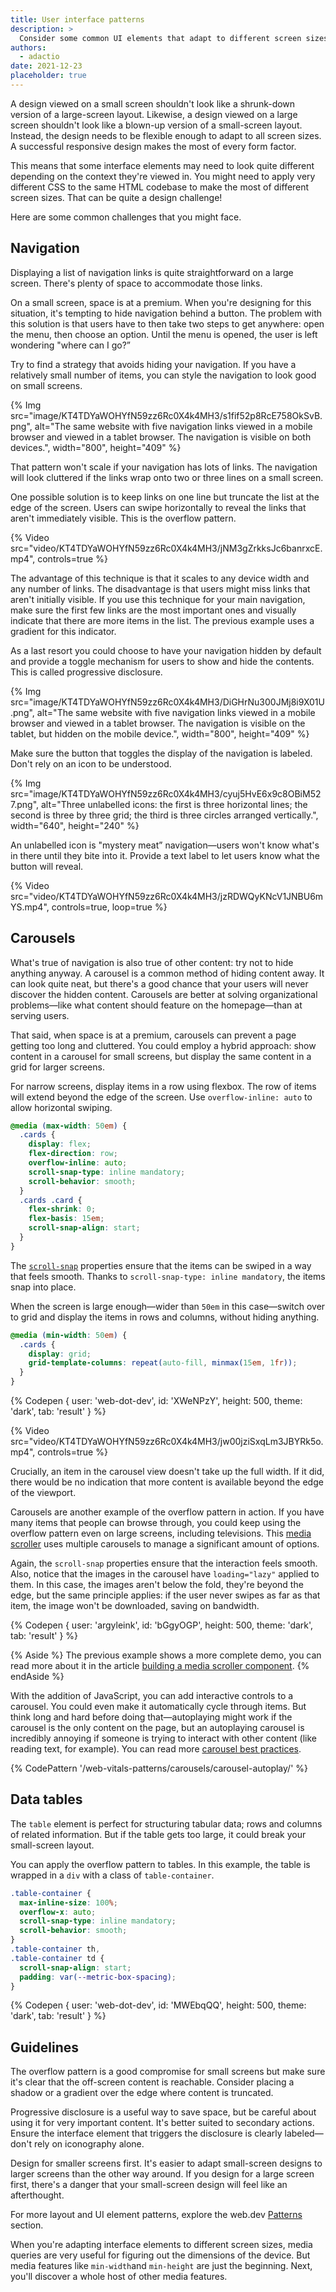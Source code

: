 ```yaml
---
title: User interface patterns
description: >
  Consider some common UI elements that adapt to different screen sizes.
authors:
  - adactio
date: 2021-12-23
placeholder: true
---
```


A design viewed on a small screen shouldn't look like a shrunk-down version of a large-screen layout. Likewise, a design viewed on a large screen shouldn't look like a blown-up version of a small-screen layout. Instead, the design needs to be flexible enough to adapt to all screen sizes. A successful responsive design makes the most of every form factor.

This means that some interface elements may need to look quite different depending on the context they're viewed in. You might need to apply very different CSS to the same HTML codebase to make the most of different screen sizes. That can be quite a design challenge!

Here are some common challenges that you might face.

## Navigation

Displaying a list of navigation links is quite straightforward on a large screen. There's plenty of space to accommodate those links.

On a small screen, space is at a premium. When you're designing for this situation, it's tempting to hide navigation behind a button. The problem with this solution is that users have to then take two steps to get anywhere: open the menu, then choose an option. Until the menu is opened, the user is left wondering "where can I go?”

Try to find a strategy that avoids hiding your navigation. If you have a relatively small number of items, you can style the navigation to look good on small screens.

{% Img src="image/KT4TDYaWOHYfN59zz6Rc0X4k4MH3/s1fif52p8RcE758OkSvB.png", alt="The same website with five navigation links viewed in a mobile browser and viewed in a tablet browser. The navigation is visible on both devices.", width="800", height="409" %}

That pattern won't scale if your navigation has lots of links. The navigation will look cluttered if the links wrap onto two or three lines on a small screen.

One possible solution is to keep links on one line but truncate the list at the edge of the screen. Users can swipe horizontally to reveal the links that aren't immediately visible. This is the overflow pattern.

{% Video src="video/KT4TDYaWOHYfN59zz6Rc0X4k4MH3/jNM3gZrkksJc6banrxcE.mp4", controls=true %}

The advantage of this technique is that it scales to any device width and any number of links. The disadvantage is that users might miss links that aren't initially visible. If you use this technique for your main navigation, make sure the first few links are the most important ones and visually indicate that there are more items in the list. The previous example uses a gradient for this indicator.

As a last resort you could choose to have your navigation hidden by default and provide a toggle mechanism for users to show and hide the contents. This is called progressive disclosure.

{% Img src="image/KT4TDYaWOHYfN59zz6Rc0X4k4MH3/DiGHrNu300JMj8i9X01U.png", alt="The same website with five navigation links viewed in a mobile browser and viewed in a tablet browser. The navigation is visible on the tablet, but hidden on the mobile device.", width="800", height="409" %}

Make sure the button that toggles the display of the navigation is labeled. Don't rely on an icon to be understood.

{% Img src="image/KT4TDYaWOHYfN59zz6Rc0X4k4MH3/cyuj5HvE6x9c8OBiM527.png", alt="Three unlabelled icons: the first is three horizontal lines; the second is three by three grid; the third is three circles arranged vertically.", width="640", height="240" %}

An unlabelled icon is "mystery meat” navigation—users won't know what's in there until they bite into it. Provide a text label to let users know what the button will reveal.

{% Video src="video/KT4TDYaWOHYfN59zz6Rc0X4k4MH3/jzRDWQyKNcV1JNBU6mYS.mp4", controls=true, loop=true %}

## Carousels

What's true of navigation is also true of other content: try not to hide anything anyway. A carousel is a common method of hiding content away. It can look quite neat, but there's a good chance that your users will never discover the hidden content. Carousels are better at solving organizational problems—like what content should feature on the homepage—than at serving users.

That said, when space is at a premium, carousels can prevent a page getting too long and cluttered. You could employ a hybrid approach: show content in a carousel for small screens, but display the same content in a grid for larger screens.

For narrow screens, display items in a row using flexbox. The row of items will extend beyond the edge of the screen. Use `overflow-inline: auto` to allow horizontal swiping.

```css
@media (max-width: 50em) {
  .cards {
    display: flex;
    flex-direction: row;
    overflow-inline: auto;
    scroll-snap-type: inline mandatory;
    scroll-behavior: smooth;
  }
  .cards .card {
    flex-shrink: 0;
    flex-basis: 15em;
    scroll-snap-align: start;
  }
}
```

The [`scroll-snap`](css-scroll-snap/) properties ensure that the items can be swiped in a way that feels smooth. Thanks to `scroll-snap-type: inline mandatory`, the items snap into place.

When the screen is large enough—wider than `50em` in this case—switch over to grid and display the items in rows and columns, without hiding anything.

```css
@media (min-width: 50em) {
  .cards {
    display: grid;
    grid-template-columns: repeat(auto-fill, minmax(15em, 1fr));
  }
}
```

{% Codepen {
 user: 'web-dot-dev',
 id: 'XWeNPzY',
 height: 500,
 theme: 'dark',
 tab: 'result'
} %}

{% Video src="video/KT4TDYaWOHYfN59zz6Rc0X4k4MH3/jw00jziSxqLm3JBYRk5o.mp4", controls=true %}

Crucially, an item in the carousel view doesn't take up the full width. If it did, there would be no indication that more content is available beyond the edge of the viewport.

Carousels are another example of the overflow pattern in action. If you have many items that people can browse through, you could keep using the overflow pattern even on large screens, including televisions. This [media scroller](https://gui-challenges.web.app/media-scroller/dist/) uses multiple carousels to manage a significant amount of options.

Again, the `scroll-snap` properties ensure that the interaction feels smooth. Also, notice that the images in the carousel have `loading="lazy"` applied to them. In this case, the images aren't below the fold, they're beyond the edge, but the same principle applies: if the user never swipes as far as that item, the image won't be downloaded, saving on bandwidth.

{% Codepen {
 user: 'argyleink',
 id: 'bGgyOGP',
 height: 500,
 theme: 'dark',
 tab: 'result'
} %}

{% Aside %} 
The previous example shows a more complete demo, you can read more about it in the article [building a media scroller component](/building-a-media-scroller-component/).
{% endAside %}

With the addition of JavaScript, you can add interactive controls to a carousel. You could even make it automatically cycle through items. But think long and hard before doing that—autoplaying might work if the carousel is the only content on the page, but an autoplaying carousel is incredibly annoying if someone is trying to interact with other content (like reading text, for example). You can read more [carousel best practices](/carousel-best-practices/).

{% CodePattern '/web-vitals-patterns/carousels/carousel-autoplay/' %} 

## Data tables

The `table` element is perfect for structuring tabular data; rows and columns of related information. But if the table gets too large, it could break your small-screen layout.

You can apply the overflow pattern to tables. In this example, the table is wrapped in a `div` with a class of `table-container`.

```css
.table-container {
  max-inline-size: 100%;
  overflow-x: auto;
  scroll-snap-type: inline mandatory;
  scroll-behavior: smooth;
}
.table-container th, 
.table-container td {
  scroll-snap-align: start;
  padding: var(--metric-box-spacing);
}
```

{% Codepen {
 user: 'web-dot-dev',
 id: 'MWEbqQQ',
 height: 500,
 theme: 'dark',
 tab: 'result'
} %}

## Guidelines

The overflow pattern is a good compromise for small screens but make sure it's clear that the off-screen content is reachable. Consider placing a shadow or a gradient over the edge where content is truncated.

Progressive disclosure is a useful way to save space, but be careful about using it for very important content. It's better suited to secondary actions. Ensure the interface element that triggers the disclosure is clearly labeled—don't rely on iconography alone.

Design for smaller screens first. It's easier to adapt small-screen designs to larger screens than the other way around. If you design for a large screen first, there's a danger that your small-screen design will feel like an afterthought.

For more layout and UI element patterns, explore the web.dev [Patterns](/patterns) section.

When you're adapting interface elements to different screen sizes, media queries are very useful for figuring out the dimensions of the device. But media features like `min-width`and `min-height` are just the beginning. Next, you'll discover a whole host of other media features.

